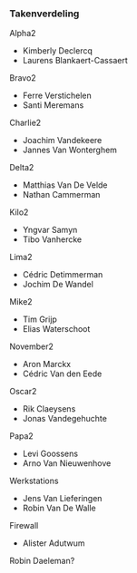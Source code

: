 ### Takenverdeling

Alpha2

- Kimberly Declercq
- Laurens Blankaert-Cassaert

Bravo2

- Ferre Verstichelen
- Santi Meremans

Charlie2

- Joachim Vandekeere
- Jannes Van Wonterghem

Delta2

- Matthias Van De Velde
- Nathan Cammerman

Kilo2

- Yngvar Samyn
- Tibo Vanhercke

Lima2

- Cédric Detimmerman
- Jochim De Wandel

Mike2

- Tim Grijp
- Elias Waterschoot

November2

- Aron Marckx
- Cédric Van den Eede

Oscar2

- Rik Claeysens
- Jonas Vandegehuchte

Papa2

- Levi Goossens
- Arno Van Nieuwenhove

Werkstations

- Jens Van Lieferingen
- Robin Van De Walle

Firewall

- Alister Adutwum

Robin Daeleman?
